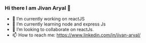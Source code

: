 ### Hi there I am Jivan Aryal 👋

- 🔭 I’m currently working on reactJS
- 🌱 I’m currently learning node and express Js
- 👯 I’m looking to collaborate on reactJs.
- 📫 How to reach me: https://www.linkedin.com/in/jivan-aryal/

